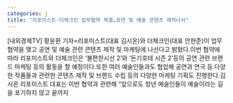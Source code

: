 ```yaml
---
categories: j
title: "리포미스트·더체크인 업무협약 체결…공연 및 예술 콘텐츠 제작나서"
---
```

[내외경제TV] 황윤환 기자=리포미스트(대표 김시온)와 더체크인(대표 안현준)이 업무협약을 맺고 공연 및 예술 관련 콘텐츠 제작 및 마케팅에 나선다고 밝혔다.이번 협약에 따라 리포미스트와 더체크인은 ‘불편한시선 2’와 ‘돈기호테 시즌 2’등의 공연 관련 브랜드 마케팅 등의 활동을 할 예정이다.또한 여러 예술인들과도 협업해 공연과 연극 등 다양한 작품들과 관련한 콘텐츠 제작 및 브랜드 수립 등의 다양한 마케팅 기획도 진행한다.김시온 리포미스트 대표는 이번 협약과 관련해 “앞으로도 청년 예술인들이 예술이라는 길을 포기하지 않고 끝까지